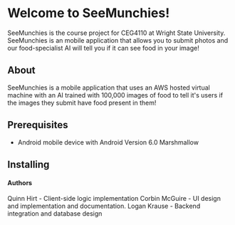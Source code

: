 # Welcome to SeeMunchies!

SeeMunchies is the course project for CEG4110 at Wright State University. SeeMunchies is an mobile application that allows you to submit photos and our food-specialist AI will tell you if it can see food in your image!

## About
SeeMunchies is a mobile application that uses an AWS hosted virtual machine with an AI trained with 100,000 images of food to tell it's users if the images they submit have food present in them! 

## Prerequisites 
 - Android mobile device with Android Version 6.0 Marshmallow
 
## Installing 

#### Authors 
Quinn Hirt - Client-side logic implementation
Corbin McGuire - UI design and implementation and documentation.
Logan Krause - Backend integration and database design
